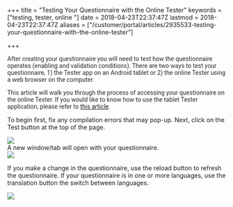 +++
title = "Testing Your Questionnaire with the Online Tester"
keywords = ["testing, tester, online "]
date = 2018-04-23T22:37:47Z
lastmod = 2018-04-23T22:37:47Z
aliases = ["/customer/portal/articles/2935533-testing-your-questionnaire-with-the-online-tester"]

+++

<span
style="color: rgb(42, 42, 42); font-family: Roboto; font-size: 14px; background-color: rgb(255, 255, 255);">After
creating your questionnaire you will need to test how the questionnaire
operates (enabling and validation conditions). There are two ways to
test your questionnaire, 1) the Tester app on an Android tablet or 2)
the online Tester using a web browser on the computer. </span>  
  
<span
style="color: rgb(42, 42, 42); font-family: Roboto; font-size: 14px; background-color: rgb(255, 255, 255);">This
article will walk you through the process of accessing your
questionnaire on the online Tester. If you would like to know how to use
the tablet Tester application, please refer to [this
article](http://support.mysurvey.solutions/customer/en/portal/articles/2505348-testing-your-questionnaires-using-the-tester-application?b_id=12728).   
  
To begin first, fix any compilation errors that may pop-up. Next, click
on the Test button at the top of the page.   
  
![](/images/871985.png)  
A new window/tab will open with your questionnaire.  
![](/images/871986.png)  
  
If you make a change in the questionnaire, use the reload button to
refresh the questionnaire. If your questionnaire is in one or more
languages, use the translation button the switch between
languages. </span>  
  
![](/images/871988.png)
